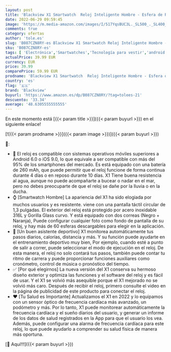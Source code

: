 ```yaml
---
layout: post
title: 'Blackview X1 Smartwatch  Reloj Inteligente Hombre - Esfera de Reloj de DIY  Reloj Deportivo Hombre Pulsometro  Pulsera Actividad Inteligente  Smartwatch Hombre para Android e iOS  Versión Mejorada '
date: 2022-06-29 09:59:45
image: 'https://m.media-amazon.com/images/I/517YqsBUC3L._SL500_._SL400_.jpg'
comments: true
category: ofertas
author: 'tole.es'
slug: 'B087CZN8RY-es Blackview X1 Smartwatch Reloj Inteligente Hombre - Esfera...'
sku: 'B087CZN8RY-es'
tags: [ 'Electrónica','Smartwatches','Tecnología para vestir','android','blackview','🇪🇸', ]
actualPrice: 39.99 EUR
currency: EUR
price: 39.99
comparePrice: 59.99 EUR
prodname: 'Blackview X1 Smartwatch  Reloj Inteligente Hombre - Esfera de Reloj de DIY  Reloj Deportivo Hombre Pulsometro  Pulsera Actividad Inteligente  Smartwatch Hombre para Android e iOS  Versión Mejorada '
country: 'es'
flag: '🇪🇸'
brand: 'Blackview'
buyurl: 'https://www.amazon.es/dp/B087CZN8RY/?tag=tolees-21'
descuento: '33.34'
average: '48.6305555555555'
---
```


En este momento está [{{< param title >}}]({{< param buyurl >}}) en el siguiente enlace!

[![{{< param prodname >}}]({{< param image >}})]({{< param buyurl >}})

🔎:

- 📱 El reloj es compatible con sistemas operativos móviles superiores a Android 6.0 o iOS 9.0, lo que equivale a ser compatible con más del 95% de los smartphones del mercado. Es está equipado con una batería de 260 mAh, que puede permitir que el reloj funcione de forma continua durante 4 días o en reposo durante 10 días. X1 Tiene buena resistencia al agua, aunque no puede acompañarte a bucear o nadar en el mar, pero no debes preocuparte de que el reloj se dañe por la lluvia o en la ducha.
- ⌚ [Smartwatch Hombre] La apariencia del X1 ha sido elogiada por muchos usuarios y es resistente. viene con una pantalla táctil circular de 1,3 pulgadas. El exterior del reloj está protegido por acero inoxidable 316L y Gorilla Glass curvo. Y está equipado con dos correas (Negro + Naranja), Puede configurar cualquier foto como fondo de pantalla de su reloj, y hay más de 60 esferas descargables para elegir en la aplicación.
- 🏃 [Un buen asistente deportivo] X1 monitorea automáticamente tus pasos diarios, calorías, distancia y más. Y su función puede ayudarte en el entrenamiento deportivo muy bien, Por ejemplo, cuando esté a punto de salir a correr, puede seleccionar el modo de ejecución en el reloj. De esta manera, el reloj no solo contará tus pasos, también puede contar tu ritmo de carrera y puede proporcionar funciones auxiliares como cronómetro, control de música o pronóstico del tiempo.
- ✅ [Por qué elegirnos] La nueva versión del X1 conserva su hermoso diseño exterior y optimiza las funciones y el software del reloj y es fácil de usar. Y el X1 se volvió más asequible porque el X1 mejorado no se volvió más caro. Después de recibir el reloj, primero consulte el video en la página de publicidad de este producto para conectar el reloj.
- ❤️ [Tu Salud es Importante] Actualizamos el X1 en 2022 y lo equipamos con un sensor óptico de frecuencia cardíaca más avanzado, un podómetro y más. Por lo tanto, X1 puede monitorear automáticamente la frecuencia cardíaca y el sueño diarios del usuario, y generar un informe de los datos de salud registrados en la App para que el usuario los vea. Además, puede configurar una alarma de frecuencia cardíaca para este reloj, lo que puede ayudarlo a comprender su salud física de manera más oportuna.

[🛒 Aquí!!!]({{< param buyurl >}})
